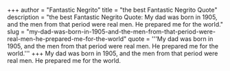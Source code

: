 +++
author = "Fantastic Negrito"
title = "the best Fantastic Negrito Quote"
description = "the best Fantastic Negrito Quote: My dad was born in 1905, and the men from that period were real men. He prepared me for the world."
slug = "my-dad-was-born-in-1905-and-the-men-from-that-period-were-real-men-he-prepared-me-for-the-world"
quote = '''My dad was born in 1905, and the men from that period were real men. He prepared me for the world.'''
+++
My dad was born in 1905, and the men from that period were real men. He prepared me for the world.
